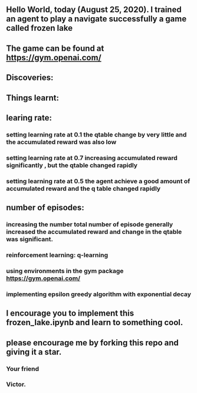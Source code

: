 ## Hello World, today (August 25, 2020). I trained an agent to play a navigate successfully a game called frozen lake
## The game can be found at https://gym.openai.com/
## Discoveries:
###
## Things learnt:

## learing rate:
### setting learning rate at 0.1 the qtable change by very little and the accumulated reward was also low
### setting learning rate at 0.7 increasing accumulated reward significantly , but the qtable changed rapidly
### setting learning rate at 0.5 the agent achieve a good amount of accumulated reward and the q table changed rapidly

## number of episodes:
### increasing the number total number of episode generally increased the accumulated reward and change in the qtable was significant.



### reinforcement learning: q-learning
### using environments in the gym package https://gym.openai.com/
### implementing epsilon greedy algorithm with exponential decay
## I encourage you to implement this frozen_lake.ipynb and learn to something cool.

## please encourage me by forking this repo and giving it a star.
### Your friend
### Victor.
